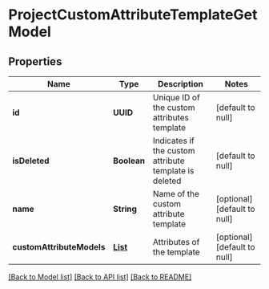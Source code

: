 # ProjectCustomAttributeTemplateGetModel
## Properties

| Name | Type | Description | Notes |
|------------ | ------------- | ------------- | -------------|
| **id** | **UUID** | Unique ID of the custom attributes template | [default to null] |
| **isDeleted** | **Boolean** | Indicates if the custom attribute template is deleted | [default to null] |
| **name** | **String** | Name of the custom attribute template | [optional] [default to null] |
| **customAttributeModels** | [**List**](CustomAttributeModel.md) | Attributes of the template | [optional] [default to null] |

[[Back to Model list]](../README.md#documentation-for-models) [[Back to API list]](../README.md#documentation-for-api-endpoints) [[Back to README]](../README.md)

